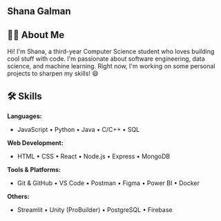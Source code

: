 ## Shana Galman

## 👩‍💻 About Me  
Hi! I'm Shana, a third-year Computer Science student who loves building cool stuff with code. I'm passionate about software engineering, data science, and machine learning. Right now, I'm working on some personal projects to sharpen my skills! 😄

## 🛠️ Skills  
**Languages:**  
- JavaScript • Python • Java • C/C++ • SQL  

**Web Development:**  
- HTML • CSS • React • Node.js • Express • MongoDB  

**Tools & Platforms:**  
- Git & GitHub • VS Code • Postman • Figma • Power BI • Docker  

**Others:**  
- Streamlit • Unity (ProBuilder) • PostgreSQL • Firebase
<!--
**shanagalman21/shanagalman21** is a ✨ _special_ ✨ repository because its `README.md` (this file) appears on your GitHub profile.

Here are some ideas to get you started:

- 🔭 I’m currently working on ...
- 🌱 I’m currently learning ...
- 👯 I’m looking to collaborate on ...
- 🤔 I’m looking for help with ...
- 💬 Ask me about ...
- 📫 How to reach me: ...
- 😄 Pronouns: ...
- ⚡ Fun fact: ...
-->
